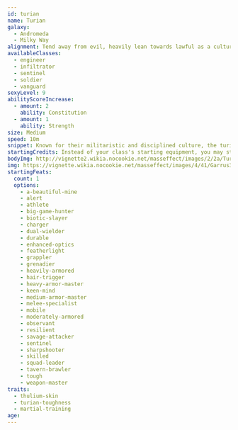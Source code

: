 ```yaml
---
id: turian
name: Turian
galaxy: 
  - Andromeda
  - Milky Way
alignment: Tend away from evil, heavily lean towards lawful as a culture. Outliers tend to be chaotic as a reaction to the culture.
availableClasses:
  - engineer
  - infiltrator
  - sentinel
  - soldier
  - vanguard
sexyLevel: 9
abilityScoreIncrease:
  - amount: 2
    ability: Constitution
  - amount: 1
    ability: Strength
size: Medium
speed: 10m
snippet: Known for their militaristic and disciplined culture, the turians were the third race to join the Citadel Council. They gained their Council seat after defeating the hostile krogan for the Council during the Krogan Rebellions.
startingCredits: Instead of your class's starting equipment, you may start with 8d6 x 1000 + 10,000 credits to buy your own equipment.
bodyImg: http://vignette2.wikia.nocookie.net/masseffect/images/2/2a/Turian_MP.png/revision/latest/scale-to-width-down/500
img: https://vignette.wikia.nocookie.net/masseffect/images/4/41/Garrus3.png/revision/latest/scale-to-width-down/640?cb=20090625020040
startingFeats:
  count: 1
  options:
    - a-beautiful-mine
    - alert
    - athlete
    - big-game-hunter
    - biotic-slayer
    - charger
    - dual-wielder
    - durable
    - enhanced-optics
    - featherlight
    - grappler
    - grenadier
    - heavily-armored
    - hair-trigger
    - heavy-armor-master
    - keen-mind
    - medium-armor-master
    - melee-specialist
    - mobile
    - moderately-armored
    - observant
    - resilient
    - savage-attacker
    - sentinel
    - sharpshooter
    - skilled
    - squad-leader
    - tavern-brawler
    - tough
    - weapon-master
traits: 
  - thulium-skin
  - turian-toughness
  - martial-training
age: 
---
```


<source-reference pages="12-13" source="races" :additional="[{source: 'wiki', pages: 'Turian'}]"></source-reference>
